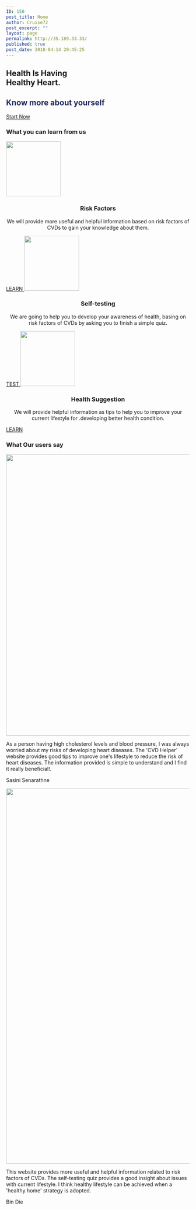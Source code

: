```yaml
---
ID: 150
post_title: Home
author: Cruise72
post_excerpt: ""
layout: page
permalink: http://35.189.33.33/
published: true
post_date: 2018-04-14 20:45:25
---
```

<h2> Health Is Having<br>Healthy Heart.</h2>		
			<h2><h2 data-elementor-setting-key="title" data-pen-placeholder="Type Here..." style="font-style: normal; color: rgb(32, 44, 94);">Know more about yourself</h2></h2>		
			<a href=" http://35.189.33.33/self-testing/" role="button">
						Start Now
					</a>
			<h3>What you can learn from us</h3>		
										<img width="150" height="150" src="http://35.189.33.33/wp-content/uploads/2018/04/icon_herz-150x150.png" alt="" srcset="http://35.189.33.33/wp-content/uploads/2018/04/icon_herz-150x150.png 150w, http://35.189.33.33/wp-content/uploads/2018/04/icon_herz.png 250w" sizes="(max-width: 150px) 100vw, 150px" />											
		<h3 style="text-align: center;">Risk Factors</h3><p style="text-align: center;">We will provide more useful and helpful information based on risk factors of CVDs to gain your knowledge about them.</p>		
			<a href="http://35.189.33.33/cvd-risk-factors/" role="button">
						LEARN
					</a>
										<img width="150" height="150" src="http://35.189.33.33/wp-content/uploads/2018/04/plate-150x150.png" alt="" srcset="http://35.189.33.33/wp-content/uploads/2018/04/plate-150x150.png 150w, http://35.189.33.33/wp-content/uploads/2018/04/plate.png 260w" sizes="(max-width: 150px) 100vw, 150px" />											
		<h3 style="text-align: center;">Self-testing</h3><p style="text-align: center;">We are going to help you to develop your awareness of health, basing on risk factors of CVDs by asking you to finish a simple quiz.</p>		
			<a href="http://35.189.33.33/self-testing/" role="button">
						TEST
					</a>
										<img width="150" height="150" src="http://35.189.33.33/wp-content/uploads/2018/04/images-150x150.png" alt="" srcset="http://35.189.33.33/wp-content/uploads/2018/04/images-150x150.png 150w, http://35.189.33.33/wp-content/uploads/2018/04/images.png 225w" sizes="(max-width: 150px) 100vw, 150px" />											
		<h3 style="text-align: center;">Health Suggestion</h3><p style="text-align: center;">We will provide helpful information as tips to help you to improve your current lifestyle for .developing better health condition.</p>		
			<a href=" http://35.189.33.33/suggestions/" role="button">
						LEARN
					</a>
			<h3>What Our users say</h3>		
										<img width="1024" height="768" src="http://35.189.33.33/wp-content/uploads/2018/04/WhatsApp-Image-2018-04-23-at-11.21.38-PM-1024x768.jpeg" alt="" srcset="http://35.189.33.33/wp-content/uploads/2018/04/WhatsApp-Image-2018-04-23-at-11.21.38-PM-1024x768.jpeg 1024w, http://35.189.33.33/wp-content/uploads/2018/04/WhatsApp-Image-2018-04-23-at-11.21.38-PM-300x225.jpeg 300w, http://35.189.33.33/wp-content/uploads/2018/04/WhatsApp-Image-2018-04-23-at-11.21.38-PM-768x576.jpeg 768w, http://35.189.33.33/wp-content/uploads/2018/04/WhatsApp-Image-2018-04-23-at-11.21.38-PM.jpeg 1600w" sizes="(max-width: 1024px) 100vw, 1024px" />											
				<p>
					As a person having high cholesterol levels and blood pressure, I was always worried about my risks of developing heart diseases. The 'CVD Helper' website provides good tips to improve one's lifestyle to reduce the risk of heart diseases. The information provided is simple to understand and I find it really beneficial!.
				</p>
				<p>Sasini Senarathne</p>
										<img width="768" height="1024" src="http://35.189.33.33/wp-content/uploads/2018/04/WechatIMG12-768x1024.jpeg" alt="" srcset="http://35.189.33.33/wp-content/uploads/2018/04/WechatIMG12-768x1024.jpeg 768w, http://35.189.33.33/wp-content/uploads/2018/04/WechatIMG12-225x300.jpeg 225w, http://35.189.33.33/wp-content/uploads/2018/04/WechatIMG12.jpeg 1080w" sizes="(max-width: 768px) 100vw, 768px" />											
				<p>
					This website provides more useful and helpful information related to risk factors of CVDs. The self-testing quiz provides a good insight about issues with current lifestyle. I think healthy lifestyle can be achieved when a 'healthy home' strategy is adopted.
				</p>
				<p>Bin Die</p>